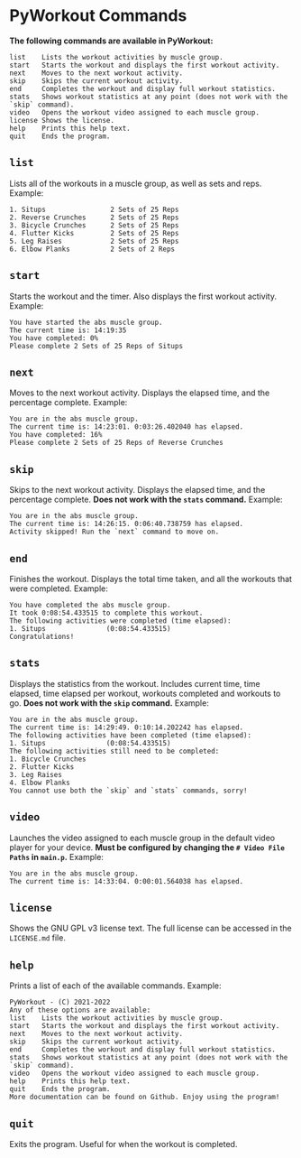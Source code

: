 # PyWorkout Commands

**The following commands are available in PyWorkout:**

```text
list    Lists the workout activities by muscle group.
start   Starts the workout and displays the first workout activity.
next    Moves to the next workout activity.
skip    Skips the current workout activity.
end     Completes the workout and display full workout statistics.
stats   Shows workout statistics at any point (does not work with the `skip` command).
video   Opens the workout video assigned to each muscle group.
license Shows the license. 
help    Prints this help text.
quit    Ends the program.
```

## `list`

Lists all of the workouts in a muscle group, as well as sets and reps. Example:

```text
1. Situps                2 Sets of 25 Reps
2. Reverse Crunches      2 Sets of 25 Reps
3. Bicycle Crunches      2 Sets of 25 Reps
4. Flutter Kicks         2 Sets of 25 Reps
5. Leg Raises            2 Sets of 25 Reps
6. Elbow Planks          2 Sets of 2 Reps
```

## `start`

Starts the workout and the timer. Also displays the first workout activity. Example:

```text
You have started the abs muscle group.
The current time is: 14:19:35
You have completed: 0%
Please complete 2 Sets of 25 Reps of Situps
```

## `next`

Moves to the next workout activity. Displays the elapsed time, and the percentage complete. Example:

```text
You are in the abs muscle group.
The current time is: 14:23:01. 0:03:26.402040 has elapsed.
You have completed: 16%
Please complete 2 Sets of 25 Reps of Reverse Crunches
```

## `skip`

Skips to the next workout activity. Displays the elapsed time, and the percentage complete. **Does not work with the `stats` command.** Example:

```text
You are in the abs muscle group.
The current time is: 14:26:15. 0:06:40.738759 has elapsed.
Activity skipped! Run the `next` command to move on.
```

## `end`

Finishes the workout. Displays the total time taken, and all the workouts that were completed. Example:

```text
You have completed the abs muscle group.
It took 0:08:54.433515 to complete this workout.
The following activities were completed (time elapsed):
1. Situps               (0:08:54.433515)
Congratulations!
```

## `stats`

Displays the statistics from the workout. Includes current time, time elapsed, time elapsed per workout, workouts completed and workouts to go. **Does not work with the `skip` command.** Example:

```text
You are in the abs muscle group.
The current time is: 14:29:49. 0:10:14.202242 has elapsed.
The following activities have been completed (time elapsed):
1. Situps               (0:08:54.433515)
The following activities still need to be completed:
1. Bicycle Crunches
2. Flutter Kicks
3. Leg Raises
4. Elbow Planks
You cannot use both the `skip` and `stats` commands, sorry!
```

## `video`

Launches the video assigned to each muscle group in the default video player for your device. **Must be configured by changing the `# Video File Paths` in `main.p`.** Example:

```text
You are in the abs muscle group. 
The current time is: 14:33:04. 0:00:01.564038 has elapsed.
```

## `license`

Shows the GNU GPL v3 license text. The full license can be accessed in the `LICENSE.md` file.

## `help`

Prints a list of each of the available commands. Example:

```text
PyWorkout - (C) 2021-2022
Any of these options are available: 
list    Lists the workout activities by muscle group.
start   Starts the workout and displays the first workout activity.
next    Moves to the next workout activity.
skip    Skips the current workout activity.
end     Completes the workout and display full workout statistics.
stats   Shows workout statistics at any point (does not work with the `skip` command).
video   Opens the workout video assigned to each muscle group.
help    Prints this help text.
quit    Ends the program.
More documentation can be found on Github. Enjoy using the program! 
```

## `quit`

Exits the program. Useful for when the workout is completed.
